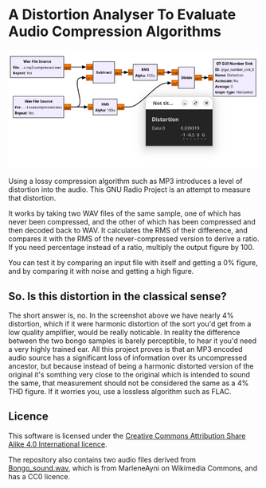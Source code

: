 # A Distortion Analyser To Evaluate Audio Compression Algorithms
![The analyser as seen in GNU Radio Companion](ratio-mp3-distortion-rms.jpg)

Using a lossy compression algorithm such as MP3 introduces a level of distortion into the audio. This GNU Radio Project is an attempt to measure that distortion.

It works by taking two WAV files of the same sample, one of which has never been compressed, and the other of which has been compressed and then decoded back to WAV. It calculates the RMS of their difference, and compares it with the RMS of the never-compressed version to derive a ratio. If you need  percentage instead of a ratio, multiply the output figure by 100.

You can test it by comparing an input file with itself and getting a 0% figure, and by comparing it with noise and getting a high figure.

## So. Is this distortion in the classical sense?

The short answer is, no. In the screenshot above we have nearly 4% distortion, which if it were harmonic distortion of the sort you'd get from a low quality amplifier, would be really noticable. In reality the difference between the two bongo samples is barely perceptible, to hear it you'd need a very highly trained ear. All this project proves is that an MP3 encoded audio source has a significant loss of information over its uncompressed ancestor, but because instead of being a harmonic distorted version of the original it's somthing very close to the original which is intended to sound the same, that measurement should not be considered the same as a 4% THD figure. If it worries you, use a lossless algorithm such as FLAC.

## Licence

This software is licensed under the [Creative Commons Attribution Share Alike 4.0 International licence](license.md).

The repository also contains two audio files derived from [Bongo_sound.wav](https://commons.wikimedia.org/wiki/File:Bongo_sound.wav), which is from MarleneAyni on Wikimedia Commons, and has a CC0 licence.
